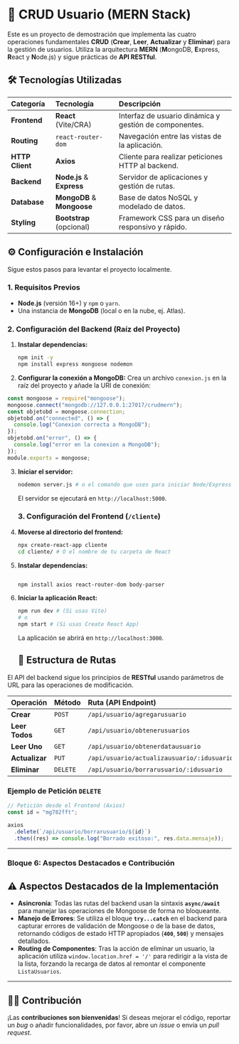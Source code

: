 # 🚀 CRUD Usuario (MERN Stack)

Este es un proyecto de demostración que implementa las cuatro operaciones fundamentales **CRUD** (**Crear**, **Leer**, **Actualizar** y **Eliminar**) para la gestión de usuarios. Utiliza la arquitectura **MERN** (**M**ongoDB, **E**xpress, **R**eact y **N**ode.js) y sigue prácticas de **API RESTful**.

## 🛠️ Tecnologías Utilizadas

| Categoría       | Tecnología                 | Descripción                                            |
| :-------------- | :------------------------- | :----------------------------------------------------- |
| **Frontend**    | **React** (Vite/CRA)       | Interfaz de usuario dinámica y gestión de componentes. |
| **Routing**     | `react-router-dom`         | Navegación entre las vistas de la aplicación.          |
| **HTTP Client** | **Axios**                  | Cliente para realizar peticiones HTTP al backend.      |
| **Backend**     | **Node.js** & **Express**  | Servidor de aplicaciones y gestión de rutas.           |
| **Database**    | **MongoDB** & **Mongoose** | Base de datos NoSQL y modelado de datos.               |
| **Styling**     | **Bootstrap** (opcional)   | Framework CSS para un diseño responsivo y rápido.      |

## ⚙️ Configuración e Instalación

Sigue estos pasos para levantar el proyecto localmente.

### 1. Requisitos Previos

- **Node.js** (versión 16+) y `npm` o `yarn`.
- Una instancia de **MongoDB** (local o en la nube, ej. Atlas).

### 2. Configuración del Backend (Raíz del Proyecto)

1.  **Instalar dependencias:**

    ```bash
    npm init -y
    npm install express mongoose nodemon

    ```

2.  **Configurar la conexión a MongoDB:**
    Crea un archivo `conexion.js` en la raíz del proyecto y añade la URI de conexión:

```javascript
const mongoose = require("mongoose");
mongoose.connect("mongodb://127.0.0.1:27017/crudmern");
const objetobd = mongoose.connection;
objetobd.on("connected", () => {
  console.log("Conexion correcta a MongoDB");
});
objetobd.on("error", () => {
  console.log("error en la conexion a MongoDB");
});
module.exports = mongoose;
```

3.  **Iniciar el servidor:**

    ```bash
    nodemon server.js # o el comando que uses para iniciar Node/Express - npm start

    ```

    El servidor se ejecutará en `http://localhost:5000`.

    ### 3. Configuración del Frontend (`/cliente`)

1.  **Moverse al directorio del frontend:**

    ```bash
    npx create-react-app cliente
    cd cliente/ # O el nombre de tu carpeta de React

    ```

1.  **Instalar dependencias:**

    ```bash

    npm install axios react-router-dom body-parser

    ```

1.  **Iniciar la aplicación React:**

    ```bash
    npm run dev # (Si usas Vite)
    # o
    npm start # (Si usas Create React App)
    ```

    La aplicación se abrirá en `http://localhost:3000`.

    ## 🧭 Estructura de Rutas

El API del backend sigue los principios de **RESTful** usando parámetros de URL para las operaciones de modificación.

| Operación      | Método   | Ruta (API Endpoint)                        | Función Principal                                          |
| :------------- | :------- | :----------------------------------------- | :--------------------------------------------------------- |
| **Crear**      | `POST`   | `/api/usuario/agregarusuario`              | `nuevousuario.save()`                                      |
| **Leer Todos** | `GET`    | `/api/usuario/obtenerusuarios`             | `ModeloUsuario.find({})`                                   |
| **Leer Uno**   | `GET`    | `/api/usuario/obtenerdatausuario`          | `ModeloUsuario.find({request.body.idusuario})`             |
| **Actualizar** | `PUT`    | `/api/usuario/actualizausuario/:idusuario` | `ModeloUsuario.findOneAndUpdate(request.body.idusuario)`   |
| **Eliminar**   | `DELETE` | `/api/usuario/borrarusuario/:idusuario`    | `ModeloUsuario.findOneAndDelete(request.params.idusuario)` |

### Ejemplo de Petición `DELETE`

```javascript
// Petición desde el Frontend (Axios)
const id = "mg782fft";

axios
  .delete(`/api/usuario/borrarusuario/${id}`)
  .then((res) => console.log("Borrado exitoso:", res.data.mensaje));
```

---

### Bloque 6: Aspectos Destacados e Contribución

## ⚠️ Aspectos Destacados de la Implementación

- **Asincronía**: Todas las rutas del backend usan la sintaxis **`async/await`** para manejar las operaciones de Mongoose de forma no bloqueante.
- **Manejo de Errores**: Se utiliza el bloque **`try...catch`** en el backend para capturar errores de validación de Mongoose o de la base de datos, retornando códigos de estado HTTP apropiados (**`400`**, **`500`**) y mensajes detallados.
- **Routing de Componentes**: Tras la acción de eliminar un usuario, la aplicación utiliza `window.location.href = '/'` para redirigir a la vista de la lista, forzando la recarga de datos al remontar el componente `ListaUsuarios`.

---

## 🧑‍💻 Contribución

¡Las **contribuciones son bienvenidas**! Si deseas mejorar el código, reportar un _bug_ o añadir funcionalidades, por favor, abre un _issue_ o envía un _pull request_.
